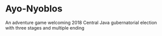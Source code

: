 # Ayo-Nyoblos
An adventure game welcoming 2018 Central Java gubernatorial election with three stages and multiple ending
